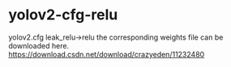 # yolov2-cfg-relu
yolov2.cfg leak_relu->relu
the corresponding weights file can be downloaded here.
https://download.csdn.net/download/crazyeden/11232480
